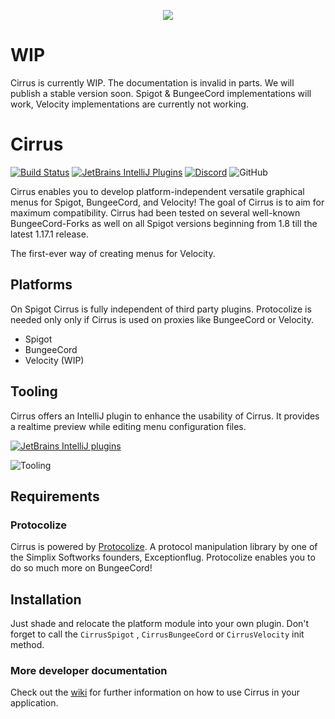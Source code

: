 <p align="center">
  <img src="https://i.imgur.com/vmfZcvS.png" />
</p>

# WIP
Cirrus is currently WIP. The documentation is invalid in parts. We will publish a stable version soon.
Spigot & BungeeCord implementations will work, Velocity implementations are currently not working.

# Cirrus

[![Build Status](http://ci.exceptionflug.de/buildStatus/icon?job=Cirrus)](http://ci.exceptionflug.de/job/Cirrus/) [![JetBrains IntelliJ Plugins](https://img.shields.io/jetbrains/plugin/v/15194-cirrus-tooling)](https://plugins.jetbrains.com/plugin/15194-cirrus-tooling) [![Discord](https://img.shields.io/discord/752533664696369204?label=Discord)](https://discord.simplixsoft.com/) ![GitHub](https://img.shields.io/github/license/Exceptionflug/Protocolize)

Cirrus enables you to develop platform-independent versatile graphical menus for Spigot, BungeeCord, and Velocity! The goal of Cirrus is to aim for maximum compatibility. Cirrus had been tested on several well-known BungeeCord-Forks as well on all Spigot versions beginning from 1.8 till the latest 1.17.1 release.

The first-ever way of creating menus for Velocity.

## Platforms
On Spigot Cirrus is fully independent of third party plugins. Protocolize is needed only only if Cirrus is used on proxies like BungeeCord or Velocity.
- Spigot
- BungeeCord
- Velocity (WIP)

## Tooling

Cirrus offers an IntelliJ plugin to enhance the usability of Cirrus. It provides a realtime preview while editing menu
configuration files.

[![JetBrains IntelliJ plugins](https://img.shields.io/jetbrains/plugin/d/15194-cirrus-tooling)](https://plugins.jetbrains.com/plugin/15194-cirrus-tooling)

![Tooling](https://i.imgur.com/88pvZ8G.gif)

## Requirements

### Protocolize

Cirrus is powered by [Protocolize](https://github.com/Exceptionflug/protocolize). A protocol manipulation library by one
of the Simplix Softworks founders, Exceptionflug. Protocolize enables you to do so much more on BungeeCord!

## Installation

Just shade and relocate the platform module into your own plugin. Don't forget to call the `CirrusSpigot`
, `CirrusBungeeCord` or `CirrusVelocity` init method.

### More developer documentation

Check out the [wiki](https://github.com/Simplix-Softworks/Cirrus/wiki) for further information on how to use Cirrus in
your application.
